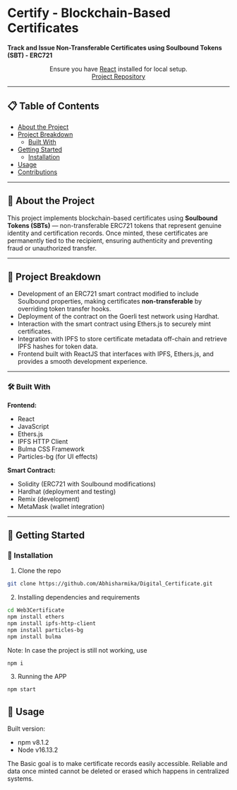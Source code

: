 # Certify - Blockchain-Based Certificates

**Track and Issue Non-Transferable Certificates using Soulbound Tokens (SBT) - ERC721**

<p align="center">
  Ensure you have <a href="https://reactjs.org/">React</a> installed for local setup.<br/>
  <a href="https://github.com/Abhisharmika/Digital_Certificate">Project Repository</a>
</p>

---

## 📋 Table of Contents
- [About the Project](#about-the-project)
- [Project Breakdown](#project-breakdown)
  - [Built With](#built-with)
- [Getting Started](#getting-started)
  - [Installation](#installation)
- [Usage](#usage)
- [Contributions](#contributions)

---

## 🧐 About the Project

This project implements blockchain-based certificates using **Soulbound Tokens (SBTs)** — non-transferable ERC721 tokens that represent genuine identity and certification records. Once minted, these certificates are permanently tied to the recipient, ensuring authenticity and preventing fraud or unauthorized transfer.

---

## 🔨 Project Breakdown

- Development of an ERC721 smart contract modified to include Soulbound properties, making certificates **non-transferable** by overriding token transfer hooks.
- Deployment of the contract on the Goerli test network using Hardhat.
- Interaction with the smart contract using Ethers.js to securely mint certificates.
- Integration with IPFS to store certificate metadata off-chain and retrieve IPFS hashes for token data.
- Frontend built with ReactJS that interfaces with IPFS, Ethers.js, and provides a smooth development experience.

---

### 🛠 Built With

**Frontend:**
- React
- JavaScript
- Ethers.js
- IPFS HTTP Client
- Bulma CSS Framework
- Particles-bg (for UI effects)

**Smart Contract:**
- Solidity (ERC721 with Soulbound modifications)
- Hardhat (deployment and testing)
- Remix (development)
- MetaMask (wallet integration)

---

## 🚀 Getting Started

### 🔨 Installation
1. Clone the repo

```sh
git clone https://github.com/Abhisharmika/Digital_Certificate.git
```

2. Installing dependencies and requirements

```sh
cd Web3Certificate
npm install ethers
npm install ipfs-http-client
npm install particles-bg
npm install bulma
```

Note: In case the project is still not working, use
```sh
npm i
```

3. Running the APP
```sh
npm start
```

## 🧠 Usage
Built version:
- npm v8.1.2
- Node v16.13.2

The Basic goal is to make certificate records easily accessible.
Reliable and data once minted cannot be deleted or erased which happens in centralized systems.
